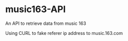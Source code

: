 music163-API
============

An API to retrieve data from music 163

Using CURL to fake referer ip address to music.163.com
